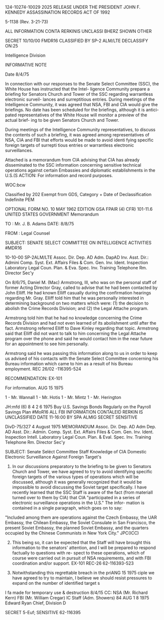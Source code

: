 124-10274-10029 2025 RELEASE UNDER THE PRESIDENT JOHN F. KENNEDY ASSASSINATION RECORDS ACT OF 1992

5-1138 (Rev. 3-21-73)

ALL INFORMATION CONTA
RERKINIS UNCLASSI
BHERZ SHOWN OTHER

SECRET 
10/10/00 FMDR16
CLASSIFIED BY SP-2 ALM/LTE
DECLASSIFY ON:25

Intelligence Division

INFORMATIVE NOTE

Date 8/4/75

In connection with our responses to
the Senate Select Committee (SSC), the
White House has instructed that the Intel-
ligence Community prepare a briefing for
Senators Church and Tower of the SSC
regarding warrantless electronic surveil-
lances and surreptitious entries. During
meetings of the Intelligence Community, it
was agreed that NSA, FBI and CIA would give
the briefings. No date has been scheduled
for the briefings, although it is antici-
pated representatives of the White House
will monitor a preview of the actual brief-
ing to be given Senators Church and Tower.

During meetings of the Intelligence
Community representatives, to discuss the
contents of such a briefing, it was agreed
among representatives of NSA, CIA and FBI
that efforts would be made to avoid identi
fying specific foreign targets of surrepti
tious entries or warrantless electronic
surveillances.

Attached is a memorandum from CIA
advising that CIA has already disseminated
to the SSC information concerning sensitive
technical operations against certain
Embassies and diplomatic establishments in
the U.S.(S
ACTION: For information and record purposes.

WOC:bcw

Classified by 202
Exempt from GDS, Category +
Date of Declassification Indefinite
PEM

OPTIONAL FORM NO. 10
MAY 1962 EDITION
GSA FPAIR (4) CFR) 101-11.6
UNITED STATES GOVERNMENT
Memorandum

TO : Mr. J. B. Adams DATE: 8/8/75

FROM : Legal Counsel

SUBJECT: SENATE SELECT COMMITTEE
ON INTELLIGENCE ACTIVITIES #MDR16

10-10-00 SP-2ALM/LTE
Assoc. Dir.
Dep. AD Adm.
DapAD Inv.
Asst. Dir.:
Admini
Comp. Syst.
Ext. Affairs
Files & Com.
Gen. Inv.
Ident.
Inspection
Laboratory
Legal Coun.
Plan. & Eva.
Spec. Inv.
Training
Telephone Rm.
Director Sec'y

On 8/6/75, Daniel M. (Mac) Armstrong, III, who was
on the personal staff of former Acting Director Gray, called to advise
that he had been contacted by John Elliff. He had known Elliff casually
during the confirmation hearings regarding Mr. Gray. Elliff told him
that he was personally interested in determining background on two matters
which were: (1) the decision to abolish the Crime Records Division; and
(2) the Legal Attache program.

Armstrong told him that he had no knowledge concerning the
Crime Records Division and had not even learned of its abolishment until
after the fact. Armstrong referred Elliff to Dave Kinley regarding that
topic. Armstrong said that Elliff did not want to talk to him concerning the
Legal Attache program over the phone and said he would contact him in the
near future for an appointment to see him personally.

Armstrong said he was passing this information along to us in
order to keep us advised of his contacts with the Senate Select Committee
concerning his Bureau information which came to him as a result of his
Bureau employment.
REC 26/02 -116395-524

RECOMMENDATION: EX-101

For information. AUG 15 1975

1 - Mr. Wannall
1 - Mr. Hotis
1 - Mr. Mintz
1 - Mr. Herington

JH:mfd
(6)
8 4 2 6 1975 Buy U.S. Savings Bonds Regularly on the Payroll Savings Plan
#MoR16
ALL FBI INFORMATION CONTALEID
RERKIN IS UNCLASSIFIED
DATE 11-16:00 BY SPA ALMIG
SECRET
SENSITIVE

DivD-75/327
4 August 1975
MEMORANDUM
Assoc. Dir.
Dep. AD Adm
Dep. AD
Asst. Dir.:
Admin.
Comp. Syst.
Ext. Affairs
Files & Com.
Gen. Inv.
Ident.
Inspection
Intell.
Laboratory
Legal Coun.
Plan. & Eval.
Spec. Inv.
Training
Telephone Rm.
Director Sec'y

SUBJECT: Senate Seléct Committee Staff Knowledge
of CIA Domestic Electronic Surveillance
Against Foreign Target's

1. In our discussions preparatory to the briefing to
be given to Senators Church and Tower, we have agreed to try
to avoid identifying specific foreign targets of the various
types of operations which will be discussed, although it was
generally recognized that it would be impossible to avoid
discussing the Soviet target specifically. I have recently
learned that the SSC Staff is aware of the fact (from materiall
turned over to them by CIA) that CIA "participated in a series
of electronic surveillance operations in the U.S." The infor-
mation is contained in a single paragraph, which goes on to
say:

"Included among them are operations against the
Czech Embassy, the UAR Embassy, the Chilean Embassy,
the Soviet Consulate in San Francisco, the present
Soviet Embassy, the planned Soviet Embassy, and the
quarters occupied by the Chinese Communists in New
York City."
JPC(ICC)

2. This being so, it can be expected that the Staff will
have brought this information to the senators' attention, and
I will be prepared to respond factually to questions with re-
spect to these operations, which of course were carried out in
pursuit of NSA requirements, and with FBI coordination and/or
support. EX-101 REC-26 62-116393-523

3. Notwithstanding this regrettable breach in the priANG 15 1975
ciple we have agreed to try to maintain, I believe we should
resist pressures to expand on the number of identified target s

I fa made for
temporary use &
destruction
8/4/15 CC: NSA (Mr. Richard Kern)
FBI (Mr. William Cregar)
IC Staff (Adm. Showers)
84 AUG 1 8 1975
Edward Ryan
Chief, Division D

SECRET 5-Euf;
SENSITIVE 62-116395
